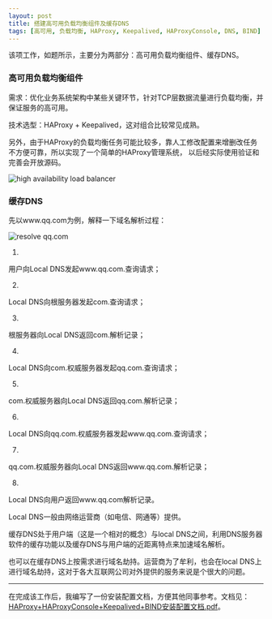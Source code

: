 ```yaml
---
layout: post
title: 搭建高可用负载均衡组件及缓存DNS
tags: [高可用, 负载均衡, HAProxy, Keepalived, HAProxyConsole, DNS, BIND]
---
```


该项工作，如题所示，主要分为两部分：高可用负载均衡组件、缓存DNS。

### 高可用负载均衡组件

需求：优化业务系统架构中某些关键环节，针对TCP层数据流量进行负载均衡，并保证服务的高可用。

技术选型：HAProxy + Keepalived，这对组合比较常见成熟。

另外，由于HAProxy的负载均衡任务可能比较多，靠人工修改配置来增删改任务不方便可靠，所以实现了一个简单的HAProxy管理系统，
以后经实际使用验证和完善会开放源码。

![high availability load balancer](https://raw.github.com/youngsterxyf/youngsterxyf.github.com/master/assets/pics/high-availability-load-balancer.png)


### 缓存DNS

先以www.qq.com为例，解释一下域名解析过程：

![resolve qq.com](https://raw.github.com/youngsterxyf/youngsterxyf.github.com/master/assets/pics/resolve-qq-com.jpg)

1.
用户向Local DNS发起www.qq.com.查询请求；

2.
Local DNS向根服务器发起com.查询请求；

3.
根服务器向Local DNS返回com.解析记录；

4.
Local DNS向com.权威服务器发起qq.com.查询请求；

5.
com.权威服务器向Local DNS返回qq.com.解析记录；

6.
Local DNS向qq.com.权威服务器发起www.qq.com.查询请求；

7.
qq.com.权威服务器向Local DNS返回www.qq.com.解析记录；

8.
Local DNS向用户返回www.qq.com解析记录。


Local DNS一般由网络运营商（如电信、网通等）提供。

缓存DNS处于用户端（这是一个相对的概念）与local DNS之间，利用DNS服务器软件的缓存功能以及缓存DNS与用户端的近距离特点来加速域名解析。

也可以在缓存DNS上按需求进行域名劫持。运营商为了牟利，也会在local DNS上进行域名劫持，这对于各大互联网公司对外提供的服务来说是个很大的问题。

------

在完成该工作后，我编写了一份安装配置文档，方便其他同事参考。文档见：
[HAProxy+HAProxyConsole+Keepalived+BIND安装配置文档.pdf](https://raw.github.com/youngsterxyf/youngsterxyf.github.com/master/assets/files/high-availability-load-balancer-and-dns.pdf)。

